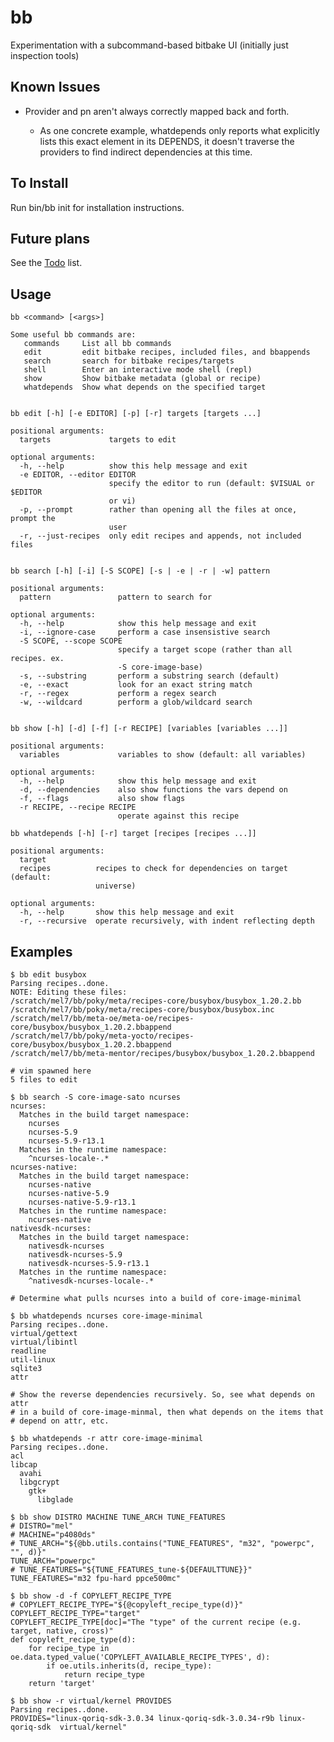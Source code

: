 bb
==

Experimentation with a subcommand-based bitbake UI (initially just inspection tools)


Known Issues
------------

- Provider and pn aren't always correctly mapped back and forth.

    - As one concrete example, whatdepends only reports what explicitly lists
      this exact element in its DEPENDS, it doesn't traverse the providers to
      find indirect dependencies at this time.


To Install
----------

Run bin/bb init for installation instructions.


Future plans
------------

See the [Todo](TODO.md) list.


Usage
-----

    bb <command> [<args>]

    Some useful bb commands are:
       commands     List all bb commands
       edit         edit bitbake recipes, included files, and bbappends
       search       search for bitbake recipes/targets
       shell        Enter an interactive mode shell (repl)
       show         Show bitbake metadata (global or recipe)
       whatdepends  Show what depends on the specified target


    bb edit [-h] [-e EDITOR] [-p] [-r] targets [targets ...]

    positional arguments:
      targets             targets to edit

    optional arguments:
      -h, --help          show this help message and exit
      -e EDITOR, --editor EDITOR
                          specify the editor to run (default: $VISUAL or $EDITOR
                          or vi)
      -p, --prompt        rather than opening all the files at once, prompt the
                          user
      -r, --just-recipes  only edit recipes and appends, not included files


    bb search [-h] [-i] [-S SCOPE] [-s | -e | -r | -w] pattern

    positional arguments:
      pattern               pattern to search for

    optional arguments:
      -h, --help            show this help message and exit
      -i, --ignore-case     perform a case insensistive search
      -S SCOPE, --scope SCOPE
                            specify a target scope (rather than all recipes. ex.
                            -S core-image-base)
      -s, --substring       perform a substring search (default)
      -e, --exact           look for an exact string match
      -r, --regex           perform a regex search
      -w, --wildcard        perform a glob/wildcard search


    bb show [-h] [-d] [-f] [-r RECIPE] [variables [variables ...]]

    positional arguments:
      variables             variables to show (default: all variables)

    optional arguments:
      -h, --help            show this help message and exit
      -d, --dependencies    also show functions the vars depend on
      -f, --flags           also show flags
      -r RECIPE, --recipe RECIPE
                            operate against this recipe

    bb whatdepends [-h] [-r] target [recipes [recipes ...]]

    positional arguments:
      target
      recipes          recipes to check for dependencies on target (default:
                       universe)

    optional arguments:
      -h, --help       show this help message and exit
      -r, --recursive  operate recursively, with indent reflecting depth


Examples
--------

    $ bb edit busybox
    Parsing recipes..done.
    NOTE: Editing these files:
    /scratch/mel7/bb/poky/meta/recipes-core/busybox/busybox_1.20.2.bb
    /scratch/mel7/bb/poky/meta/recipes-core/busybox/busybox.inc
    /scratch/mel7/bb/meta-oe/meta-oe/recipes-core/busybox/busybox_1.20.2.bbappend
    /scratch/mel7/bb/poky/meta-yocto/recipes-core/busybox/busybox_1.20.2.bbappend
    /scratch/mel7/bb/meta-mentor/recipes/busybox/busybox_1.20.2.bbappend

    # vim spawned here
    5 files to edit

    $ bb search -S core-image-sato ncurses
    ncurses:
      Matches in the build target namespace:
        ncurses
        ncurses-5.9
        ncurses-5.9-r13.1
      Matches in the runtime namespace:
        ^ncurses-locale-.*
    ncurses-native:
      Matches in the build target namespace:
        ncurses-native
        ncurses-native-5.9
        ncurses-native-5.9-r13.1
      Matches in the runtime namespace:
        ncurses-native
    nativesdk-ncurses:
      Matches in the build target namespace:
        nativesdk-ncurses
        nativesdk-ncurses-5.9
        nativesdk-ncurses-5.9-r13.1
      Matches in the runtime namespace:
        ^nativesdk-ncurses-locale-.*

    # Determine what pulls ncurses into a build of core-image-minimal

    $ bb whatdepends ncurses core-image-minimal
    Parsing recipes..done.
    virtual/gettext
    virtual/libintl
    readline
    util-linux
    sqlite3
    attr

    # Show the reverse dependencies recursively. So, see what depends on attr
    # in a build of core-image-minmal, then what depends on the items that
    # depend on attr, etc.

    $ bb whatdepends -r attr core-image-minimal
    Parsing recipes..done.
    acl
    libcap
      avahi
      libgcrypt
        gtk+
          libglade

    $ bb show DISTRO MACHINE TUNE_ARCH TUNE_FEATURES
    # DISTRO="mel"
    # MACHINE="p4080ds"
    # TUNE_ARCH="${@bb.utils.contains("TUNE_FEATURES", "m32", "powerpc", "", d)}"
    TUNE_ARCH="powerpc"
    # TUNE_FEATURES="${TUNE_FEATURES_tune-${DEFAULTTUNE}}"
    TUNE_FEATURES="m32 fpu-hard ppce500mc"

    $ bb show -d -f COPYLEFT_RECIPE_TYPE
    # COPYLEFT_RECIPE_TYPE="${@copyleft_recipe_type(d)}"
    COPYLEFT_RECIPE_TYPE="target"
    COPYLEFT_RECIPE_TYPE[doc]="The "type" of the current recipe (e.g. target, native, cross)"
    def copyleft_recipe_type(d):
        for recipe_type in oe.data.typed_value('COPYLEFT_AVAILABLE_RECIPE_TYPES', d):
            if oe.utils.inherits(d, recipe_type):
                return recipe_type
        return 'target'

    $ bb show -r virtual/kernel PROVIDES
    Parsing recipes..done.
    PROVIDES="linux-qoriq-sdk-3.0.34 linux-qoriq-sdk-3.0.34-r9b linux-qoriq-sdk  virtual/kernel"
